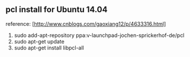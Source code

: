 ## pcl install for Ubuntu 14.04 ##
reference: [http://www.cnblogs.com/gaoxiang12/p/4633316.html]  

1. sudo add-apt-repository ppa:v-launchpad-jochen-sprickerhof-de/pcl
1. sudo apt-get update
1. sudo apt-get install libpcl-all
